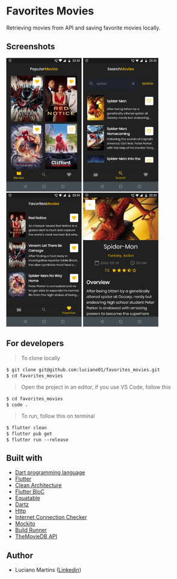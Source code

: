 # Favorites Movies
Retrieving movies from API and saving favorite movies locally.

## Screenshots
<p float="left">
  <img width="200" src="https://github.com/luciano01/favorites_movies/blob/feature-dev/assets/screenshots/Movies.png"> <img width="200" src="https://github.com/luciano01/favorites_movies/blob/feature-dev/assets/screenshots/Search.png"> <img width="200" src="https://github.com/luciano01/favorites_movies/blob/feature-dev/assets/screenshots/Favorites.png"> <img width="200" src="https://github.com/luciano01/favorites_movies/blob/feature-dev/assets/screenshots/Details.png">
</p>

## For developers
> To clone locally
```
$ git clone git@github.com:luciano01/favorites_movies.git
$ cd favorites_movies
```
> Open the project in an editor, if you use VS Code, follow this
```
$ cd favorites_movies
$ code .
```

> To run, follow this on terminal
```
$ flutter clean
$ flutter pub get
$ flutter run --release
```

## Built with
- [Dart programming language](https://dart.dev/)
- [Flutter](https://flutter.dev/)
- [Clean Architecture](https://blog.cleancoder.com/uncle-bob/2012/08/13/the-clean-architecture.html)
- [Flutter BloC](https://pub.dev/packages/flutter_bloc)
- [Equatable](https://pub.dev/packages/equatable)
- [Dartz](https://pub.dev/packages/dartz)
- [Http](https://pub.dev/packages/http)
- [Internet Connection Checker](https://pub.dev/packages/internet_connection_checker)
- [Mockito](https://pub.dev/packages/mockito)
- [Build Runner](https://pub.dev/packages/build_runner)
- [TheMovieDB API](https://www.themoviedb.org/documentation/api)

## Author
- Luciano Martins ([Linkedin](https://br.linkedin.com/in/luciano01))
